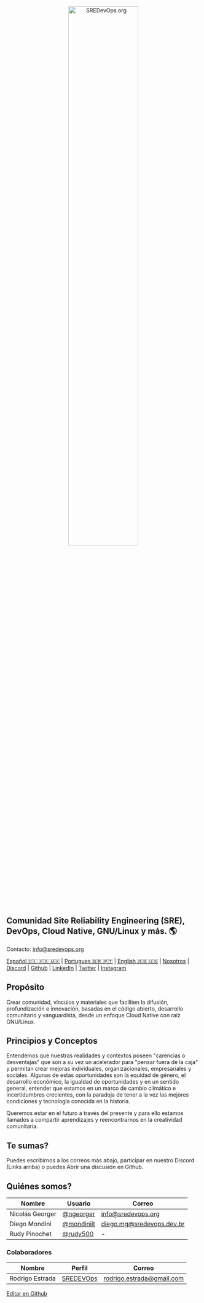 <center><img src="https://github.com/sredevopsdev/.github/assets/34670018/6878e00f-635c-4553-8df7-3b20406fdb4f" alt="SREDevOps.org" width="60%" align="center" /></center>

## Comunidad Site Reliability Engineering (SRE), DevOps, Cloud Native, GNU/Linux y más.  🌎

Contacto: [info@sredevops.org](mailto:info@sredevops.org)

[Español 🇨🇱 🇪🇸 🇲🇽](https://sredevops.org/es/) | [Portugues 🇧🇷 🇵🇹](https://sredevops.dev.br/) | [English 🇬🇧 🇺🇸](https://sredevops.org/en/) | [Nosotros](https://sredevops.org/que-es-sredevops/) | [Discord](https://discord.com/invite/bK9rXFTvpk) | [Github](https://github.com/sredevopsdev) | [LinkedIn](https://www.linkedin.com/company/sredevops/) | [Twitter](https://twitter.com/sredevopsorg) | [Instagram](https://www.instagram.com/sredevopsorg/)

## Propósito

Crear comunidad, vínculos y materiales que faciliten la difusión, profundización e innovación, basadas en el código abierto, desarrollo comunitario y vanguardista, desde un enfoque Cloud Native con raíz GNU/Linux.

## Principios y Conceptos

Entendemos que nuestras realidades y contextos poseen &quot;carencias o desventajas&quot; que son a su vez un acelerador para &quot;pensar fuera de la caja&quot; y permitan crear mejoras individuales, organizacionales, empresariales y sociales.
Algunas de estas oportunidades son la equidad de género, el desarrollo económico, la igualdad de oportunidades y en un sentido general, entender que estamos en un marco de cambio climático e incertidumbres crecientes, con la paradoja de tener a la vez las mejores condiciones y tecnología conocida en la historia.

Queremos estar en el futuro a través del presente y para ello estamos llamados a compartir aprendizajes y reencontrarnos en la creatividad comunitaria.

## Te sumas?
Puedes escribirnos a los correos más abajo, participar en nuestro Discord (Links arriba) o puedes Abrir una discusión en Github.

## Quiénes somos?
| Nombre | Usuario | Correo |
| ------ | ------- | ------ |
Nicolás Georger | [@ngeorger](https://github.com/ngeorger) | info@sredevops.org
Diego Mondini | [@mondiniit](https://github.com/mondiniit) | diego.mg@sredevops.dev.br
Rudy Pinochet | [@rudy500](https://github.com/rudy500) | - |

### Colaboradores
| Nombre | Perfil | Correo |
| ------ | ------ | ------ |
| Rodrigo Estrada | [SREDEVOps](https://sredevops.org/author/rodrigo-estrada/) | rodrigo.estrada@gmail.com

[Editar en Github](https://github.com/sredevopsdev/.github/edit/main/README.md?ref=sredevops.org)
